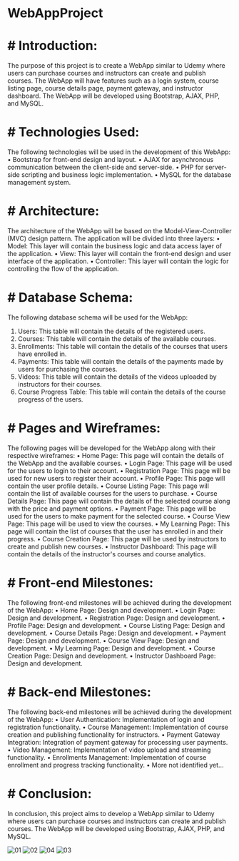 # WebAppProject

# # Introduction: 
The purpose of this project is to create a WebApp similar to Udemy where users can purchase courses and instructors can create and publish courses. The WebApp will have features such as a login system, course listing page, course details page, payment gateway, and instructor dashboard. The WebApp will be developed using Bootstrap, AJAX, PHP, and MySQL.
# # Technologies Used:
The following technologies will be used in the development of this WebApp:
•	Bootstrap for front-end design and layout.
•	AJAX for asynchronous communication between the client-side and server-side.
•	PHP for server-side scripting and business logic implementation.
•	MySQL for the database management system.

# # Architecture: 
The architecture of the WebApp will be based on the Model-View-Controller (MVC) design pattern. The application will be divided into three layers:
•	Model: This layer will contain the business logic and data access layer of the application.
•	View: This layer will contain the front-end design and user interface of the application.
•	Controller: This layer will contain the logic for controlling the flow of the application.

# # Database Schema: 
The following database schema will be used for the WebApp:
1.	Users: This table will contain the details of the registered users.
2.	Courses: This table will contain the details of the available courses.
3.	Enrollments: This table will contain the details of the courses that users have enrolled in.
4.	Payments: This table will contain the details of the payments made by users for purchasing the courses.
5.	Videos: This table will contain the details of the videos uploaded by instructors for their courses.
6.	Course Progress Table: This table will contain the details of the course progress of the users.

# # Pages and Wireframes:
The following pages will be developed for the WebApp along with their respective wireframes:
•	Home Page: This page will contain the details of the WebApp and the available courses.
•	Login Page: This page will be used for the users to login to their account.
•	Registration Page: This page will be used for new users to register their account.
•	Profile Page: This page will contain the user profile details.
•	Course Listing Page: This page will contain the list of available courses for the users to purchase.
•	Course Details Page: This page will contain the details of the selected course along with the price and payment options.
•	Payment Page: This page will be used for the users to make payment for the selected course.
•	Course View Page: This page will be used to view the courses.
•	My Learning Page: This page will contain the list of courses that the user has enrolled in and their progress.
•	Course Creation Page: This page will be used by instructors to create and publish new courses.
•	Instructor Dashboard: This page will contain the details of the instructor's courses and course analytics.

# # Front-end Milestones:
The following front-end milestones will be achieved during the development of the WebApp:
•	Home Page: Design and development.
•	Login Page: Design and development.
•	Registration Page: Design and development.
•	Profile Page: Design and development.
•	Course Listing Page: Design and development.
•	Course Details Page: Design and development.
•	Payment Page: Design and development.
•	Course View Page: Design and development.
•	My Learning Page: Design and development.
•	Course Creation Page: Design and development.
•	Instructor Dashboard Page: Design and development.

# # Back-end Milestones: 
The following back-end milestones will be achieved during the development of the WebApp:
•	User Authentication: Implementation of login and registration functionality.
•	Course Management: Implementation of course creation and publishing functionality for instructors.
•	Payment Gateway Integration: Integration of payment gateway for processing user payments.
•	Video Management: Implementation of video upload and streaming functionality.
•	Enrollments Management: Implementation of course enrollment and progress tracking functionality.
•	More not identified yet…

# # Conclusion: 
In conclusion, this project aims to develop a WebApp similar to Udemy where users can purchase courses and instructors can create and publish courses. The WebApp will be developed using Bootstrap, AJAX, PHP, and MySQL.

![01](https://github.com/harsh-kamde/WebAppProject/assets/105597593/1889e881-320a-4ebf-ac46-ee1b7e2b935c)
![02](https://github.com/harsh-kamde/WebAppProject/assets/105597593/5790f9f1-df56-41fc-ac32-7846c96806aa)
![04](https://github.com/harsh-kamde/WebAppProject/assets/105597593/db01cf9f-2919-4b92-8597-5078b281002e)
![03](https://github.com/harsh-kamde/WebAppProject/assets/105597593/5360cb6a-a55f-4627-bc3f-cfe09d67959f)


